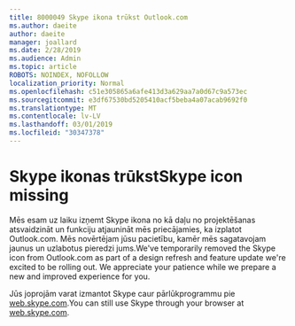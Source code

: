 ```yaml
---
title: 8000049 Skype ikona trūkst Outlook.com
ms.author: daeite
author: daeite
manager: joallard
ms.date: 2/28/2019
ms.audience: Admin
ms.topic: article
ROBOTS: NOINDEX, NOFOLLOW
localization_priority: Normal
ms.openlocfilehash: c51e305865a6afe413d3a629aa7a0d67c9a573ec
ms.sourcegitcommit: e3df67530bd5205410acf5beba4a07acab9692f0
ms.translationtype: MT
ms.contentlocale: lv-LV
ms.lasthandoff: 03/01/2019
ms.locfileid: "30347378"
---
```

# <a name="skype-icon-missing"></a><span data-ttu-id="62f55-102">Skype ikonas trūkst</span><span class="sxs-lookup"><span data-stu-id="62f55-102">Skype icon missing</span></span>

<span data-ttu-id="62f55-103">Mēs esam uz laiku izņemt Skype ikona no kā daļu no projektēšanas atsvaidzināt un funkciju atjaunināt mēs priecājamies, ka izplatot Outlook.com. Mēs novērtējam jūsu pacietību, kamēr mēs sagatavojam jaunus un uzlabotus pieredzi jums.</span><span class="sxs-lookup"><span data-stu-id="62f55-103">We've temporarily removed the Skype icon from Outlook.com as part of a design refresh and feature update we're excited to be rolling out. We appreciate your patience while we prepare a new and improved experience for you.</span></span>

<span data-ttu-id="62f55-104">Jūs joprojām varat izmantot Skype caur pārlūkprogrammu pie [web.skype.com](https://web.skype.com).</span><span class="sxs-lookup"><span data-stu-id="62f55-104">You can still use Skype through your browser at [web.skype.com](https://web.skype.com).</span></span>